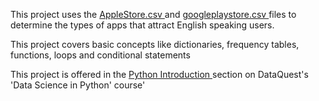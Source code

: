 This project uses the <a href='https://dq-content.s3.amazonaws.com/350/AppleStore.csv'> AppleStore.csv </a> and  <a href='https://dq-content.s3.amazonaws.com/350/googleplaystore.csv'> googleplaystore.csv </a> files to determine the types of apps that attract English speaking users.

This project covers basic concepts like dictionaries, frequency tables, functions, loops and conditional statements

This project is offered in the <a href='https://app.dataquest.io/c/163/m/350/guided-project%3A-profitable-app-profiles-for-the-app-store-and-google-play-markets/1/analyzing-mobile-app-data?path=2&slug=data-scientist&version=2.6'> Python Introduction </a> section on DataQuest's 'Data Science in Python' course'
